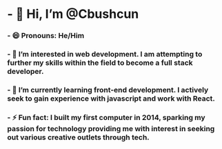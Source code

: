 # - 👋 Hi, I’m @Cbushcun
### - 😄 Pronouns: He/Him
### - 👀 I’m interested in web development. I am attempting to further my skills within the field to become a full stack developer.
### - 🌱 I’m currently learning front-end development. I actively seek to gain experience with javascript and work with React.
### - ⚡ Fun fact: I built my first computer in 2014, sparking my passion for technology providing me with interest in seeking out various creative outlets through tech.
<!---
Cbushcun/Cbushcun is a ✨ special ✨ repository because its `README.md` (this file) appears on your GitHub profile.
You can click the Preview link to take a look at your changes.
--->
